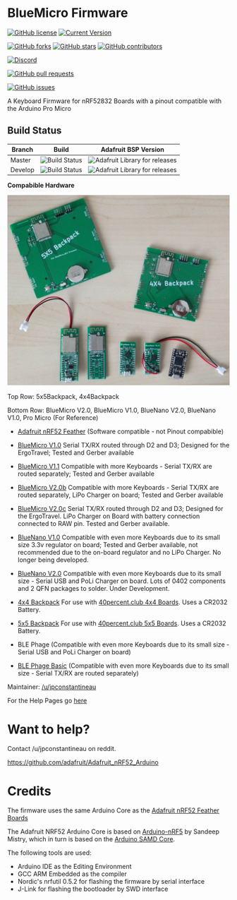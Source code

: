# BlueMicro Firmware

[![GitHub license](https://img.shields.io/github/license/jpconstantineau/BlueMicro_BLE.svg)](https://github.com/jpconstantineau/BlueMicro_BLE)
[![Current Version](https://img.shields.io/github/tag/jpconstantineau/BlueMicro_BLE.svg)](https://github.com/jpconstantineau/BlueMicro_BLE/tags)

[![GitHub forks](https://img.shields.io/github/forks/jpconstantineau/BlueMicro_BLE.svg)](https://github.com/jpconstantineau/BlueMicro_BLE/network)
[![GitHub stars](https://img.shields.io/github/stars/jpconstantineau/BlueMicro_BLE.svg)](https://github.com/jpconstantineau/BlueMicro_BLE/stargazers)
[![GitHub contributors](https://img.shields.io/github/contributors/jpconstantineau/BlueMicro_BLE.svg)](https://github.com/jpconstantineau/BlueMicro_BLE/graphs/contributors)

[![Discord](https://img.shields.io/discord/449593318247235589.svg)](https://discord.gg/ecnCR9P)


[![GitHub pull requests](https://img.shields.io/github/issues-pr/jpconstantineau/BlueMicro_BLE.svg)](https://github.com/jpconstantineau/BlueMicro_BLE)

[![GitHub issues](https://img.shields.io/github/issues/jpconstantineau/BlueMicro_BLE.svg)](https://github.com/jpconstantineau/BlueMicro_BLE/issues)

A Keyboard Firmware for nRF52832 Boards with a pinout compatible with the Arduino Pro Micro



## Build Status
| Branch  | Build  | Adafruit BSP Version  |
|---|---|---|
| Master  |  ![Build Status](http://toronto.jpconstantineau.com:8585/buildStatus/icon?job=BlueMicro_BLE%20-%20Push)  |![Adafruit Library for releases](https://img.shields.io/github/release/adafruit/Adafruit_nRF52_Arduino.svg)  |
| Develop |![Build Status](http://toronto.jpconstantineau.com:8585/buildStatus/icon?job=BlueMicro_BLE-develop)   | ![Adafruit Library for releases](https://img.shields.io/github/release/adafruit/Adafruit_nRF52_Arduino.svg)   |

**Compabible Hardware**  

![BlueMicro](/docs/images/BlueMicro_Hardware.jpg)

Top Row: 5x5Backpack, 4x4Backpack

Bottom Row: BlueMicro V2.0,  BlueMicro V1.0, BlueNano V2.0, BlueNano V1.0, Pro Micro (For Reference)



* [Adafruit nRF52 Feather](https://www.adafruit.com/product/3406) (Software compatible - not Pinout compabible)
* [BlueMicro V1.0](https://github.com/jpconstantineau/NRF52-Board/tree/master/EByte_E73)  Serial TX/RX routed through D2 and D3; Designed for the ErgoTravel; Tested and Gerber available
* [BlueMicro V1.1](https://github.com/jpconstantineau/NRF52-Board/tree/master/EByte_E73)  Compatible with more Keyboards - Serial TX/RX are routed separately; Tested and Gerber available
* [BlueMicro V2.0b](https://github.com/jpconstantineau/NRF52-Board/tree/master/EByte_E73_Batt) Compatible with more Keyboards - Serial TX/RX are routed separately, LiPo Charger on board; Tested and Gerber available 
* [BlueMicro V2.0c](https://github.com/jpconstantineau/NRF52-Board/tree/master/EByte_E73_Batt_ErgoTravel) Serial TX/RX routed through D2 and D3; Designed for the ErgoTravel. LiPo Charger on Board with battery connection connected to RAW pin. Tested and Gerber available.
* [BlueNano V1.0](https://github.com/jpconstantineau/NRF52-Board/tree/master/NRF52832-base/NRF52832%20Base) Compatible with even more Keyboards due to its small size 3.3v regulator on board; Tested and Gerber available, not recommended due to the on-board regulator and no LiPo Charger. No longer being developed.
* [BlueNano V2.0](https://github.com/jpconstantineau/NRF52-Board/tree/master/NRF52832-base/NRF52832%20Lipo) Compatible with even more Keyboards due to its small size - Serial USB and PoLi Charger on board. Lots of 0402 components and 2 QFN packages to solder. Under Development.
* [4x4 Backpack](https://github.com/jpconstantineau/NRF52-Board/tree/master/4x4_backpack/4x4_backpack) For use with [40percent.club 4x4 Boards](https://www.40percent.club/2018/01/4x4x4x4x4.html). Uses a CR2032 Battery.
* [5x5 Backpack](https://github.com/jpconstantineau/NRF52-Board/tree/master/5x5_backpack/5x5_backpack) For use with [40percent.club 5x5 Boards](https://www.40percent.club/2018/04/5x5.html). Uses a CR2032 Battery.

* BLE Phage       (Compatible with even more Keyboards due to its small size - Serial USB and PoLi Charger on board)
* [BLE Phage Basic](https://southpawdesign.net/products/blue-phage-basic?variant=8958741545020) (Compatible with even more Keyboards due to its small size - Serial TX/RX are routed separately)


Maintainer: [/u/jpconstantineau](https://github.com/jpconstantineau)  

For the Help Pages go [here](https://jpconstantineau.github.io/BlueMicro_BLE/)


# Want to help?
Contact /u/jpconstantineau on reddit.

https://github.com/adafruit/Adafruit_nRF52_Arduino

# Credits

The firmware uses the same Arduino Core as the [Adafruit nRF52 Feather Boards](https://github.com/adafruit/Adafruit_nRF52_Arduino)

The Adafruit NRF52 Arduino Core is based on [Arduino-nRF5](https://github.com/sandeepmistry/arduino-nRF5) by Sandeep Mistry, which in turn is based on the [Arduino SAMD Core](https://github.com/arduino/ArduinoCore-samd).

The following tools are used:

- Arduino IDE as the Editing Environment
- GCC ARM Embedded as the compiler
- Nordic's nrfutil 0.5.2 for flashing the firmware by serial interface
- J-Link for flashing the bootloader by SWD interface
